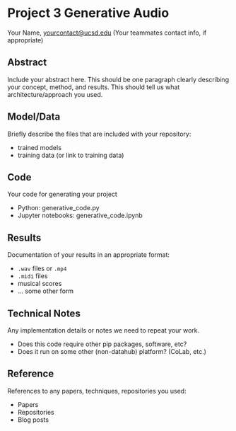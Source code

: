 # Project 3 Generative Audio

Your Name, yourcontact@ucsd.edu
(Your teammates contact info, if appropriate)

## Abstract

Include your abstract here. This should be one paragraph clearly describing your concept, method, and results. This should tell us what architecture/approach you used.

## Model/Data

Briefly describe the files that are included with your repository:
- trained models
- training data (or link to training data)

## Code

Your code for generating your project
- Python: generative_code.py
- Jupyter notebooks: generative_code.ipynb

## Results

Documentation of your results in an appropriate format:
- `.wav` files or `.mp4`
- `.midi` files
- musical scores
- ... some other form

## Technical Notes

Any implementation details or notes we need to repeat your work. 
- Does this code require other pip packages, software, etc?
- Does it run on some other (non-datahub) platform? (CoLab, etc.)

## Reference

References to any papers, techniques, repositories you used:
- Papers
- Repositories
- Blog posts
